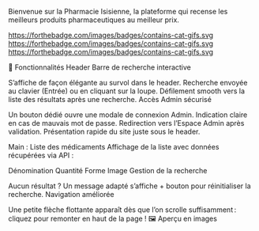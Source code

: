 Bienvenue sur la Pharmacie Isisienne, la plateforme qui recense les meilleurs produits pharmaceutiques au meilleur prix.

https://forthebadge.com/images/badges/contains-cat-gifs.svg https://forthebadge.com/images/badges/contains-cat-gifs.svg https://forthebadge.com/images/badges/contains-cat-gifs.svg

🚀 Fonctionnalités
Header
Barre de recherche interactive

S’affiche de façon élégante au survol dans le header.
Recherche envoyée au clavier (Entrée) ou en cliquant sur la loupe.
Défilement smooth vers la liste des résultats après une recherche.
Accès Admin sécurisé

Un bouton dédié ouvre une modale de connexion Admin.
Indication claire en cas de mauvais mot de passe.
Redirection vers l’Espace Admin après validation.
Présentation rapide du site juste sous le header.

Main : Liste des médicaments
Affichage de la liste avec données récupérées via API :

Dénomination
Quantité
Forme
Image
Gestion de la recherche

Aucun résultat ? Un message adapté s’affiche + bouton pour réinitialiser la recherche.
Navigation améliorée

Une petite flèche flottante apparaît dès que l’on scrolle suffisamment : cliquez pour remonter en haut de la page !
🖼️ Aperçu en images